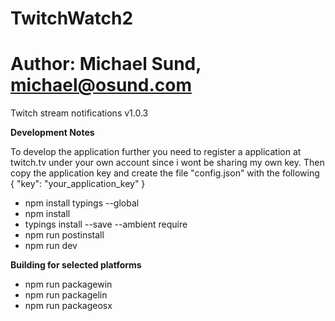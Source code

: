# TwitchWatch2
# Author: Michael Sund, michael@osund.com
Twitch stream notifications
v1.0.3

**Development Notes**

To develop the application further you need to register a application at twitch.tv under your own account since i wont be sharing my own key.
Then copy the application key and create the file "config.json" with the following
{
  "key": "your_application_key"
}

- npm install typings --global
- npm install
- typings install --save --ambient require
- npm run postinstall
- npm run dev

**Building for selected platforms**
- npm run packagewin
- npm run packagelin
- npm run packageosx
